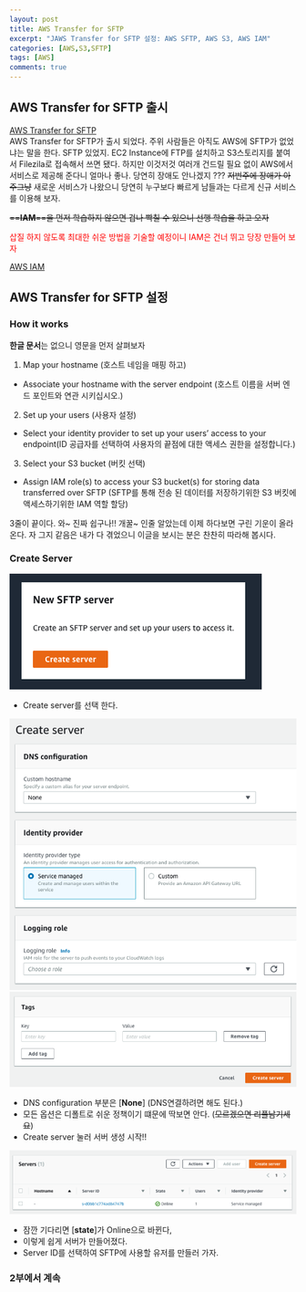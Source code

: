 ```yaml
---
layout: post
title: AWS Transfer for SFTP
excerpt: "JAWS Transfer for SFTP 설정: AWS SFTP, AWS S3, AWS IAM"
categories: [AWS,S3,SFTP]
tags: [AWS]
comments: true
---
```



## AWS Transfer for SFTP 출시
[AWS Transfer for SFTP](http://console.aws.amazon.com/transfer/)<br>
AWS Transfer for SFTP가 출시 되었다. 주위 사람들은 아직도 AWS에 SFTP가 없었냐는 말을 한다.
SFTP 있었지. EC2 Instance에 FTP를 설치하고 S3스토리지를 붙여서 Filezila로 접속해서 쓰면 됐다.
하지만 이것저것 여러개 건드릴 필요 없이 AWS에서 서비스로 제공해 준다니 얼마나 좋나.
당연히 장애도 안나겠지 ??? ~~저번주에 장애가 아주그냥~~ 
새로운 서비스가 나왔으니 당연히 누구보다 빠르게 남들과는 다르게 신규 서비스를 이용해 보자.

~~==**IAM**==을 먼저 학습하지 않으면 겁나 빡칠 수 있으니 선행 학습을 하고 오자~~
<p style='color:red'>삽질 하지 않도록 최대한 쉬운 방법을 기술할 예정이니 IAM은 건너 뛰고 당장 만들어 보자</p>

[AWS IAM](https://docs.aws.amazon.com/ko_kr/IAM/latest/UserGuide/introduction.html)<br>

## AWS Transfer for SFTP 설정
### How it works
**한글 문서**는 없으니 영문을 먼저 살펴보자

1. Map your hostname (호스트 네임을 매핑 하고)
 - Associate your hostname with the server endpoint (호스트 이름을 서버 엔드 포인트와 연관 시키십시오.)
2. Set up your users (사용자 설정)
 - Select your identity provider to set up your users’ access to your endpoint(ID 공급자를 선택하여 사용자의 끝점에 대한 액세스 권한을 설정합니다.)
3. Select your S3 bucket (버킷 선택)
 - Assign IAM role(s) to access your S3 bucket(s) for storing data transferred over SFTP (SFTP를 통해 전송 된 데이터를 저장하기위한 S3 버킷에 액세스하기위한 IAM 역할 할당)

3줄이 끝이다. 와~ 진짜 쉽구나!! 개꿀~ 
인줄 알았는데 이제 하다보면 구린 기운이 올라온다.
자 그지 같음은 내가 다 겪었으니 이글을 보시는 분은 찬찬히 따라해 봅시다.
### Create Server
![Create server](../images/sftp/1.png)
- Create server를 선택 한다.

![Create server](../images/sftp/2.png)
![Create server](../images/sftp/3.png)
- DNS configuration 부분은 [**None**] (DNS연결하려면 해도 된다.)
- 모든 옵션은 디폴트로 쉬운 정책이기 떄문에 딱보면 안다. (~~모르겠으면 리플남기세요~~)
- Create server 눌러 서버 생성 시작!!

![Create server](../images/sftp/4.png)
- 잠깐 기다리면 [**state**]가 Online으로 바뀐다,
- 이렇게 쉽게 서버가 만들어졌다.
- Server ID를 선택하여 SFTP에 사용할 유저를 만들러 가자.

### 2부에서 계속 ###


